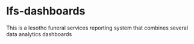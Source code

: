 # lfs-dashboards
This is a lesotho funeral services reporting system that combines several data analytics dashboards
